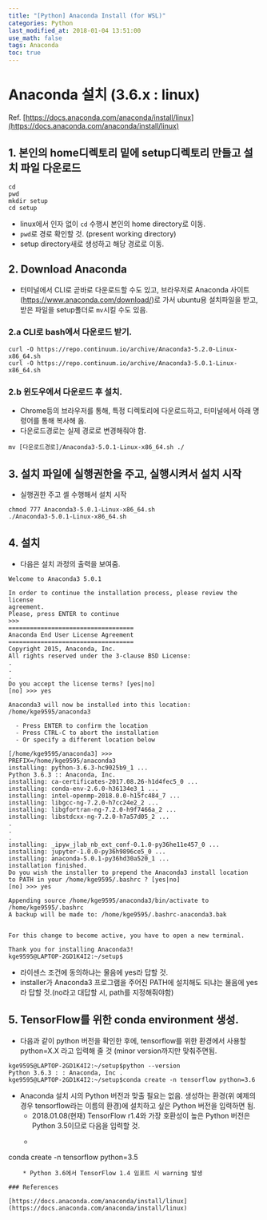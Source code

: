 ```yaml
---
title: "[Python] Anaconda Install (for WSL)"
categories: Python
last_modified_at: 2018-01-04 13:51:00
use_math: false
tags: Anaconda
toc: true
---
```

# Anaconda 설치 (3.6.x : linux)

Ref. [https://docs.anaconda.com/anaconda/install/linux](https://docs.anaconda.com/anaconda/install/linux)

## 1. 본인의 home디렉토리 밑에 setup디렉토리 만들고 설치 파일 다운로드

```
cd
pwd
mkdir setup
cd setup
```
* linux에서 인자 없이 `cd` 수행시 본인의 home directory로 이동.
* `pwd`로 경로 확인할 것. (present working directory)
* setup directory새로 생성하고 해당 경로로 이동.

## 2. Download Anaconda 
* 터미널에서 CLI로 곧바로 다운로드할 수도 있고, 브라우저로 Anaconda 사이트 (https://www.anaconda.com/download/)로 가서 ubuntu용 설치파일을 받고, 받은 파일을 setup폴더로 `mv`시킬 수도 있음.

### 2.a CLI로 bash에서 다운로드 받기.
```
curl -O https://repo.continuum.io/archive/Anaconda3-5.2.0-Linux-x86_64.sh
curl -O https://repo.continuum.io/archive/Anaconda3-5.0.1-Linux-x86_64.sh
```
### 2.b 윈도우에서 다운로드 후 설치. 
* Chrome등의 브라우저를 통해, 특정 디렉토리에 다운로드하고, 터미널에서 아래 명령어를 통해 복사해 옴.
* 다운로드경로는 실제 경로로 변경해줘야 함.
```
mv [다운로드경로]/Anaconda3-5.0.1-Linux-x86_64.sh ./
```

## 3. 설치 파일에 실행권한을 주고, 실행시켜서 설치 시작
* 실행권한 주고 셀 수행해서 설치 시작
```
chmod 777 Anaconda3-5.0.1-Linux-x86_64.sh
./Anaconda3-5.0.1-Linux-x86_64.sh
```

## 4. 설치
* 다음은 설치 과정의 출력을 보여줌.
```
Welcome to Anaconda3 5.0.1

In order to continue the installation process, please review the license
agreement.
Please, press ENTER to continue
>>>
===================================
Anaconda End User License Agreement
===================================
Copyright 2015, Anaconda, Inc.
All rights reserved under the 3-clause BSD License:
.
.
.
Do you accept the license terms? [yes|no]
[no] >>> yes

Anaconda3 will now be installed into this location:
/home/kge9595/anaconda3

  - Press ENTER to confirm the location
  - Press CTRL-C to abort the installation
  - Or specify a different location below

[/home/kge9595/anaconda3] >>>
PREFIX=/home/kge9595/anaconda3
installing: python-3.6.3-hc9025b9_1 ...
Python 3.6.3 :: Anaconda, Inc.
installing: ca-certificates-2017.08.26-h1d4fec5_0 ...
installing: conda-env-2.6.0-h36134e3_1 ...
installing: intel-openmp-2018.0.0-h15fc484_7 ...
installing: libgcc-ng-7.2.0-h7cc24e2_2 ...
installing: libgfortran-ng-7.2.0-h9f7466a_2 ...
installing: libstdcxx-ng-7.2.0-h7a57d05_2 ...
.
.
.
installing: _ipyw_jlab_nb_ext_conf-0.1.0-py36he11e457_0 ...
installing: jupyter-1.0.0-py36h9896ce5_0 ...
installing: anaconda-5.0.1-py36hd30a520_1 ...
installation finished.
Do you wish the installer to prepend the Anaconda3 install location
to PATH in your /home/kge9595/.bashrc ? [yes|no]
[no] >>> yes

Appending source /home/kge9595/anaconda3/bin/activate to /home/kge9595/.bashrc
A backup will be made to: /home/kge9595/.bashrc-anaconda3.bak


For this change to become active, you have to open a new terminal.

Thank you for installing Anaconda3!
kge9595@LAPTOP-2GD1K4I2:~/setup$
```

* 라이센스 조건에 동의하냐는 물음에 yes라 답할 것.
* installer가 Anaconda3 프로그램을 주어진 PATH에 설치해도 되냐는 물음에 yes라 답할 것.(no라고 대답할 시, path를 지정해줘야함)

## 5. TensorFlow를 위한 conda environment 생성.
	
* 다음과 같이 python 버전을 확인한 후에, tensorflow를 위한 환경에서 사용할 python=X.X 라고 입력해 줄 것 (minor version까지만 맞춰주면됨.
```	
kge9595@LAPTOP-2GD1K4I2:~/setup$python --version
Python 3.6.3 : : Anaconda, Inc .
kge9595@LAPTOP-2GD1K4I2:~/setup$conda create -n tensorflow python=3.6
```
* Anaconda 설치 시의 Python 버전과 맞출 필요는 없음. 생성하는 환경(위 예제의 경우 tensorflow라는 이름의 환경)에 설치하고 싶은 Python 버전을 입력하면 됨.
	* 2018.01.08(현재) TensorFlow r1.4와 가장 호환성이 높은 Python 버전은 Python 3.5이므로 다음을 입력할 것.
	* ```
conda create -n tensorflow python=3.5
```
	* Python 3.6에서 TensorFlow 1.4 임포트 시 warning 발생

### References

[https://docs.anaconda.com/anaconda/install/linux](https://docs.anaconda.com/anaconda/install/linux)


